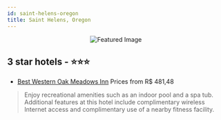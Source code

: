 ```yaml
---
id: saint-helens-oregon
title: Saint Helens, Oregon
---
```


<center><img src="https://i.travelapi.com/hotels/1000000/10000/9300/9261/5a48d9b0_z.jpg" alt="Featured Image" /></center>


##  3 star hotels - ⭐️⭐️⭐️

-    [Best Western Oak Meadows Inn](https://us.hurb.com/hotels/saint-helens/best-western-oak-meadows-inn-JNP-JP187142?cmp=18055) Prices from R$ 481,48
   > Enjoy recreational amenities such as an indoor pool and a spa tub. Additional features at this hotel include complimentary wireless Internet access and complimentary use of a nearby fitness facility.
